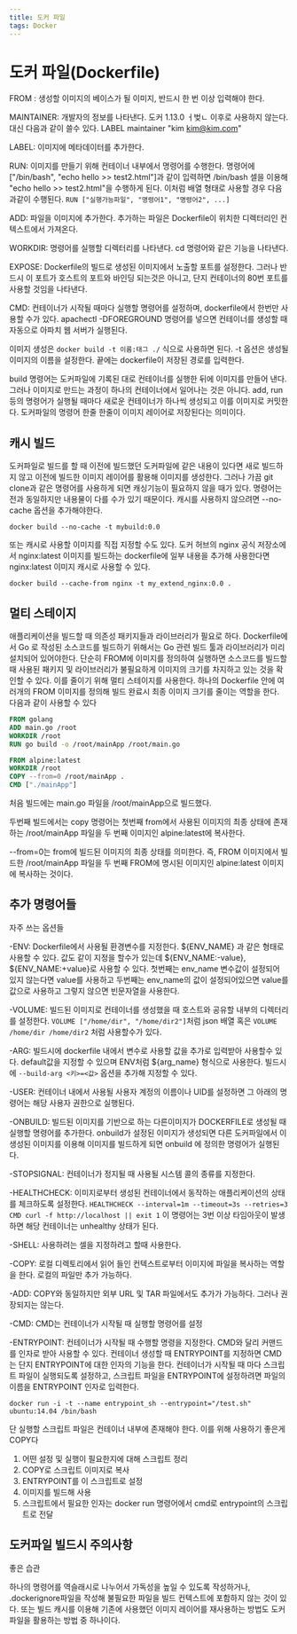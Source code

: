 ```yaml
---
title: 도커 파일
tags: Docker
---
```


# 도커 파일(Dockerfile)

FROM : 생성할 이미지의 베이스가 될 이미지, 반드시 한 번 이상 입력해야 한다.

MAINTAINER: 개발자의 정보를 나타낸다. 도커 1.13.0 ㅓ벚ㄴ 이후로 사용하지 않는다. 대신 다음과 같이 쓸수 있다. LABEL maintainer "kim <kim@kim.com>"

LABEL: 이미지에 메타데이터를 추가한다. 

RUN: 이미지를 만들기 위해 컨테이너 내부에서 명령어를 수행한다.  명령어에 ["/bin/bash", "echo hello >> test2.html"]과 같이 입력하면 /bin/bash 셀을 이용해 "echo hello >> test2.html"을 수행하게 된다. 이처럼 배열 형태로 사용할 경우 다음과같이 수행된다. `RUN ["실행가능파일", "명령어1", "명령어2", ...]`

ADD: 파일을 이미지에 추가한다. 추가하는 파일은 Dockerfile이 위치한 디렉터리인 컨텍스트에서 가져온다.

WORKDIR: 명령어를 실행할 디렉터리를 나타낸다. cd 명령어와 같은 기능을 나타낸다.

EXPOSE: Dockerfile의 빌드로 생성된 이미지에서 노출할 포트를 설정한다. 그러나 반드시 이 포트가 호스트의 포트와 바인딩 되는것은 아니고, 단지 컨테이너의 80번 포트를 사용할 것임을 나타낸다.

CMD: 컨테이너가 시작될 때마다 실행할 명령어를 설정하며, dockerfile에서 한번만 사용할 수가 있다. apachectl -DFOREGROUND 명령어를 넣으면 컨테이너를 생성할 때 자동으로 아파치 웹 서버가 실행된다.

이미지 생성은 `docker build -t 이름:태그 ./` 식으로 사용하면 된다. -t 옵션은 생성될 이미지의 이름을 설정한다. 끝에는 dockerfile이 저장된 경로를 입력한다.

build 명령어는 도커파일에 기록된 대로 컨테이너를 실행한 뒤에 이미지를 만들어 낸다. 그러나 이미지로 만드는 과정이 하나의 컨테이너에서 일어나는 것은 아니다. add, run 등의 명령어가 실행될 때마다 새로운 컨테이너가 하나씩 생성되고 이를 이미지로 커밋한다. 도커파일의 명령어 한줄 한줄이 이미지 레이어로 저장된다는 의미이다.



## 캐시 빌드

도커파일로 빌드를 할 때 이전에 빌드했던 도커파일에 같은 내용이 있다면 새로 빌드하지 않고 이전에 빌드한 이미지 레이어를 활용해 이미지를 생성한다. 그러나 가끔 git clone과 같은 명령어를 사용하게 되면 캐싱기능이 필요하지 않을 때가 있다. 명령어는 전과 동일하지만 내용물이 다를 수가 있기 때문이다. 캐시를 사용하지 않으려면 --no-cache 옵션을 추가해야한다.

`docker build --no-cache -t mybuild:0.0`

또는 캐시로 사용할 이미지를 직접 지정할 수도 있다. 도커 허브의 nginx 공식 저장소에서 nginx:latest 이미지를 빌드하는 dockerfile에 일부 내용을 추가해 사용한다면 nginx:latest 이미지 캐시로 사용할 수 있다.

`docker build --cache-from nginx -t my_extend_nginx:0.0 .`



## 멀티 스테이지

애플리케이션을 빌드할 때 의존성 패키지들과 라이브러리가 필요로 하다. Dockerfile에서 Go 로 작성된 소스코드를 빌드하기 위해서는 Go 관련 빌드 툴과 라이브러리가 미리 설치되어 있어야한다. 단순히 FROM에 이미지를 정의하여 실행하면 소스코드를 빌드할 때 사용된 패키지 및 라이브러리가 불필요하게 이미지의 크기를 차지하고 있는 것을 확인할 수 있다. 이를 줄이기 위해 멀티 스테이지를 사용한다. 하나의 Dockerfile 안에 여러개의 FROM 이미지를 정의해 빌드 완료시 최종 이미지 크기를 줄이는 역할을 한다. 다음과 같이 사용할 수 있다

```dockerfile
FROM golang
ADD main.go /root
WORKDIR /root
RUN go build -o /root/mainApp /root/main.go

FROM alpine:latest
WORKDIR /root
COPY --from=0 /root/mainApp .
CMD ["./mainApp"]
```

처음 빌드에는 main.go 파일을 /root/mainApp으로 빌드했다.

두번째 빌드에서는 copy 명령어는 첫번째 from에서 사용된 이미지의 최종 상태에 존재하는 /root/mainApp 파일을 두 번째 이미지인 alpine:latest에 복사한다.

--from=0는 from에 빌드된 이미지의 최종 상태를 의미한다. 즉, FROM 이미지에서 빌드한 /root/mainApp 파일을 두 번째 FROM에 명시된 이미지인 alpine:latest 이미지에 복사하는 것이다.



## 추가 명령어들

자주 쓰는 옵션들

-ENV: Dockerfile에서 사용될 환경변수를 지정한다. ${ENV_NAME} 과 같은 형태로 사용할 수 있다. 값도 같이 지정을 할수가 있는데 ${ENV_NAME:-value}, ${ENV_NAME:+value}로 사용할 수 있다. 첫번째는 env_name 변수값이 설정되어 있지 않는다면 value를 사용하고 두번째는 env_name의 값이 설정되어있으면 value를 값으로 사용하고 그렇지 않으면 빈문자열을 사용한다.

-VOLUME: 빌드된 이미지로 컨테이너를 생성했을 때 호스트와 공유할 내부의 디렉터리를 설정한다. `VOLUME ["/home/dir", "/home/dir2"]`처럼 json 배열 혹은 `VOLUME /home/dir /home/dir2` 처럼 사용할수가 있다.

-ARG: 빌드시에 dockerfile 내에서 변수로 사용할 값을 추가로 입력받아 사용할수 있다. default값을 지정할 수 있으며 ENV처럼 ${arg_name} 형식으로 사용한다. 빌드시에 `--build-arg <키>=<값>` 옵션을 추가해 지정할 수 있다.

-USER: 컨테이너 내에서 사용될 사용자 계정의 이름이나 UID를 설정하면 그 아래의 명령어는 해당 사용자 권한으로 실행된다.

-ONBUILD: 빌드된 이미지를 기반으로 하는 다른이미지가 DOCKERFILE로 생성될 때 실행할 명령어를 추가한다. onbuild가 설정된 이미지가 생성되면 다른 도커파일에서 이 생성된 이미지를 이용해 이미지를 빌드하게 되면 onbuild 에 정의한 명령어가 실행된다.

-STOPSIGNAL: 컨테이너가 정지될 때 사용될 시스템 콜의 종류를 지정한다.

-HEALTHCHECK: 이미지로부터 생성된 컨테이너에서 동작하는 애플리케이션의 상태를 체크하도록 설정한다. `HEALTHCHECK --interval=1m --timeout=3s --retries=3 CMD curl -f http://localhost || exit 1` 이 명령어는 3번 이상 타임아웃이 발생하면 해당 컨테이너는 unhealthy 상태가 된다.

-SHELL: 사용하려는 셀을 지정하려고 할때 사용한다.

-COPY: 로컬 디렉토리에서 읽어 들인 컨텍스트로부터 이미지에 파일을 복사하는 역할을 한다. 로컬의 파일만 추가 가능하다.

-ADD: COPY와 동일하지만 외부 URL 및 TAR 파일에서도 추가가 가능하다. 그러나 권장되지는 않는다.

-CMD: CMD는 컨테이너가 시작될 때 실행할 명령어를 설정

-ENTRYPOINT: 컨테이너가 시작될 때 수행할 명령을 지정한다. CMD와 달리 커맨드를 인자로 받아 사용할 수 있다. 컨테이너 생성할 때 ENTRYPOINT를 지정하면 CMD는 단지 ENTRYPOINT에 대한 인자의 기능을 한다. 컨테이너가 시작될 때 마다 스크립트 파일이 실행되도록 설정하고, 스크립트 파일을 ENTRYPOINT에 설정하려면 파일의 이름을 ENTRYPOINT 인자로 입력한다.

`docker run -i -t --name entrypoint_sh --entrypoint="/test.sh" ubuntu:14.04 /bin/bash`

단 실행할 스크립트 파일은 컨테이너 내부에 존재해야 한다. 이를 위해 사용하기 좋은게 COPY다

1. 어떤 설정 및 실행이 필요한지에 대해 스크립트 정리
2. COPY로 스크립트 이미지로 복사
3. ENTRYPOINT를 이 스크립트로 설정
4. 이미지를 빌드해 사용
5. 스크립트에서 필요한 인자는 docker run 명령어에서 cmd로 entrypoint의 스크립트로 전달



## 도커파일 빌드시 주의사항

좋은 습관

하나의 명령어를 역슬래시로 나누어서 가독성을 높일 수 있도록 작성하거나, .dockerignore파일을 작성해 불필요한 파일을 빌드 컨텍스트에 포함하지 않는 것이 있다. 또는 빌드 캐시를 이용해 기존에 사용했던 이미지 레이어를 재사용하는 방법도 도커파일을 활용하는 방법 중 하나이다.